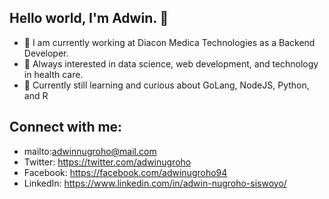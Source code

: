 ## Hello world, I'm Adwin. 👋

- 🔭 I am currently working at Diacon Medica Technologies as a Backend Developer.
- 📖 Always interested in data science, web development, and technology in health care.
- 🚀 Currently still learning and curious about GoLang, NodeJS, Python, and R

## Connect with me:
- mailto:adwinnugroho@mail.com
- Twitter: https://twitter.com/adwinugroho
- Facebook: https://facebook.com/adwinugroho94
- LinkedIn: https://www.linkedin.com/in/adwin-nugroho-siswoyo/



